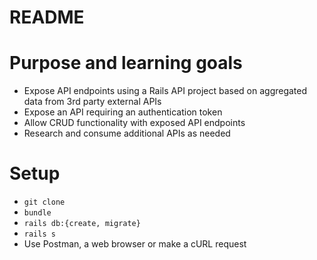 # README

# Purpose and learning goals
- Expose API endpoints using a Rails API project based on aggregated data from 3rd party external APIs
- Expose an API requiring an authentication token
- Allow CRUD functionality with exposed API endpoints
- Research and consume additional APIs as needed


# Setup
- `git clone`
- `bundle`
- `rails db:{create, migrate}`
- `rails s`
- Use Postman, a web browser or make a cURL request
<!-- - Generate api key: /lorem
- Sample request: /lorem
- Link to docs -->
